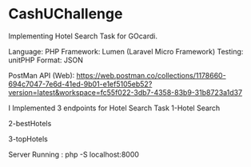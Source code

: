 # CashUChallenge
Implementing Hotel Search Task for GOcardi.


Language: PHP
Framework: Lumen (Laravel Micro Framework)
Testing: unitPHP 
Format: JSON


PostMan API (Web): https://web.postman.co/collections/1178660-694c7047-7e6d-41ed-9b01-e1ef5105eb52?version=latest&workspace=fc55f022-3db7-4358-83b9-31b8723a1d37



I Implemented 3 endpoints for Hotel Search Task
1-Hotel Search

2-bestHotels

3-topHotels


Server Running : php -S localhost:8000


